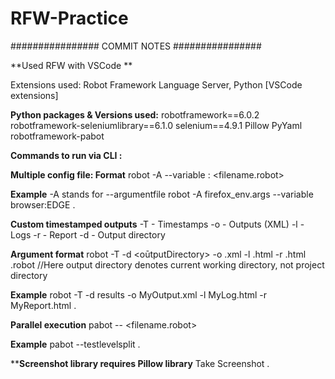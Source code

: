 # RFW-Practice
################ COMMIT NOTES ################

**Used RFW with VSCode **

Extensions used: Robot Framework Language Server, Python [VSCode extensions]

**Python packages & Versions used:**
robotframework==6.0.2
robotframework-seleniumlibrary==6.1.0
selenium==4.9.1
Pillow
PyYaml
robotframework-pabot

**Commands to run via CLI :**

**Multiple config file: Format**
robot -A <args file> --variable <attribute>:<value> <filename.robot>

**Example**
  -A stands for --argumentfile
robot -A firefox_env.args --variable browser:EDGE . 
  
**Custom timestamped outputs** 
  -T - Timestamps
  -o - Outputs (XML)
  -l - Logs
  -r - Report 
  -d - Output directory
  
**Argument format**
  robot -T -d <oūtputDirectory> -o <outputName>.xml -l <logName>.html -r <reportName>.html <filename>.robot
  //Here output directory denotes current working directory, not project directory
  
**Example**
  robot -T -d results -o MyOutput.xml -l MyLog.html -r MyReport.html .
  
**Parallel execution**
pabot --<splitLevel> <filename.robot>
  
**Example**
  pabot --testlevelsplit .

****Screenshot library requires Pillow library**
  Take Screenshot   <Directory><filename>.<format>

